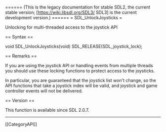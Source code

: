 ====== (This is the legacy documentation for stable SDL2, the current stable version; [https://wiki.libsdl.org/SDL3/ SDL3] is the current development version.) ======
= SDL_UnlockJoysticks =

Unlocking for multi-threaded access to the joystick API 

== Syntax ==

<syntaxhighlight lang='c'>
void SDL_UnlockJoysticks(void) SDL_RELEASE(SDL_joystick_lock);
</syntaxhighlight>

== Remarks ==

If you are using the joystick API or handling events from multiple threads
you should use these locking functions to protect access to the joysticks.

In particular, you are guaranteed that the joystick list won't change, so
the API functions that take a joystick index will be valid, and joystick
and game controller events will not be delivered.

== Version ==

This function is available since SDL 2.0.7.

----
[[CategoryAPI]]


